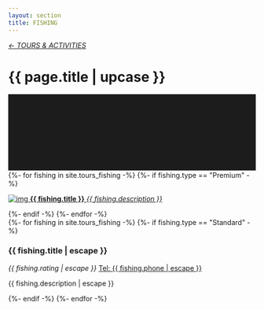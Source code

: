 ```yaml
---
layout: section
title: FISHING
---
```

<div class="content-section">
    <em class="left-text"><a href="tours.html">&larr; TOURS &amp; ACTIVITIES</a></em>
    <h1 class="left-text" id="wide-tours">{{ page.title | upcase }}</h1>
    <svg xmlns="http://www.w3.org/2000/svg" viewBox="0 0 650 200">
		<rect width="650" height="200" style="fill:#1c1c1c"/>
	</svg>
</div>


<div class="content">
<div class="decoration"></div>
{%- for fishing in site.tours_fishing -%}
	{%- if fishing.type == "Premium" -%}
	<a href="{{ fishing.url | remove: '/' }}">
		<div class="container no-bottom">
			<p class="column-responsive half-bottom">
			<img src="assets/images/logo/{{ fishing.logo }}.jpg" alt="img">
			<strong>{{ fishing.title }}</strong>
			<em>{{ fishing.description }}</em>
			<div class="clear"></div>
			</p>
		</div>
	</a>
	<div class="decoration"></div>
	{%- endif -%}
{%- endfor -%}

</div><!-- /Premium -->

<div class="content">
	<div class="clear"></div>
	<div class="decoration"></div>
	{%- for fishing in site.tours_fishing -%}
		{%- if fishing.type == "Standard" -%}
		<div class="container">
			<h3>{{ fishing.title | escape }}</h3>
			<em class="ratings">{{ fishing.rating | escape }}</em>
			<a class="contact-call" href="tel:{{ fishing.phone | escape }}">Tel: {{ fishing.phone | escape }}</a>
			<p class="no-bottom">
			{{ fishing.description | escape }}
			</p>
		</div>
		<div class="decoration"></div>
		{%- endif -%}
	{%- endfor -%}

</div><!-- /Standard -->